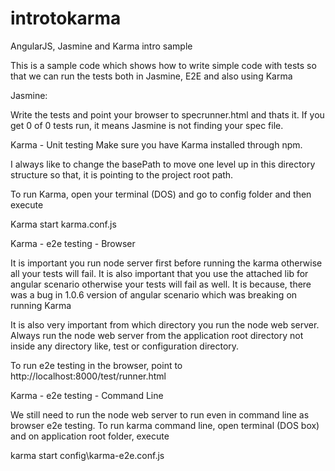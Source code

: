 introtokarma
============

AngularJS, Jasmine and Karma intro sample

This is a sample code which shows how to write simple code with tests so that we can run the tests both in Jasmine,
E2E and also using Karma

Jasmine:

Write the tests and point your browser to specrunner.html and thats it.
If you get 0 of 0 tests run, it means Jasmine is not finding your spec file.

Karma - Unit testing
Make sure you have Karma installed through npm.

I always like to change the basePath to move one level up in this directory structure so that, it is pointing to the
project root path.

To run Karma, open your terminal (DOS) and go to config folder and then execute

Karma start karma.conf.js

Karma - e2e testing - Browser

It is important you run node server first before running the karma otherwise all your tests will fail.
It is also important that you use the attached lib for angular scenario otherwise your tests will fail as well.
It is because, there was a bug in 1.0.6 version of angular scenario which was breaking on running Karma

It is also very important from which directory you run the node web server. Always run the node web server from the
application root directory not inside any directory like, test or configuration directory.

To run e2e testing in the browser, point to http://localhost:8000/test/runner.html

Karma - e2e testing - Command Line

We still need to run the node web server to run even in command line as browser e2e testing.
To run karma command line, open terminal (DOS box) and on application root folder, execute

karma start config\karma-e2e.conf.js
